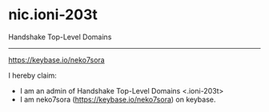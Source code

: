 # nic.ioni-203t
Handshake Top-Level Domains

---

https://keybase.io/neko7sora

I hereby claim:

  * I am an admin of Handshake Top-Level Domains <.ioni-203t>
  * I am neko7sora (https://keybase.io/neko7sora) on keybase.
